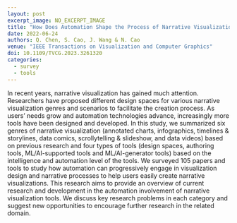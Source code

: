 ```yaml
---
layout: post
excerpt_image: NO_EXCERPT_IMAGE
title: "How Does Automation Shape the Process of Narrative Visualization: A Survey of Tools"
date: 2022-06-24
authors: Q. Chen, S. Cao, J. Wang & N. Cao
venue: "IEEE Transactions on Visualization and Computer Graphics"
doi: 10.1109/TVCG.2023.3261320
categories:
  - survey
  - tools
---
```

In recent years, narrative visualization has gained much attention. Researchers have proposed different design spaces for various narrative visualization genres and scenarios to facilitate the creation process. As users’ needs grow and automation technologies advance, increasingly more tools have been designed and developed. In this study, we summarized six genres of narrative visualization (annotated charts, infographics, timelines & storylines, data comics, scrollytelling & slideshow, and data videos) based on previous research and four types of tools (design spaces, authoring tools, ML/AI-supported tools and ML/AI-generator tools) based on the intelligence and automation level of the tools. We surveyed 105 papers and tools to study how automation can progressively engage in visualization design and narrative processes to help users easily create narrative visualizations. This research aims to provide an overview of current research and development in the automation involvement of narrative visualization tools. We discuss key research problems in each category and suggest new opportunities to encourage further research in the related domain.
